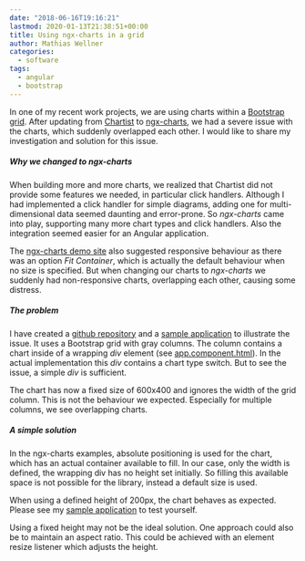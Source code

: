 ```yaml
---
date: "2018-06-16T19:16:21"
lastmod: 2020-01-13T21:38:51+00:00
title: Using ngx-charts in a grid
author: Mathias Wellner
categories:
  - software
tags:
  - angular
  - bootstrap
---
```

In one of my recent work projects, we are using charts within a [Bootstrap grid](https://getbootstrap.com/docs/4.1/layout/grid/). After updating from [Chartist](https://gionkunz.github.io/chartist-js) to [ngx-charts](https://github.com/swimlane/ngx-charts), we had a severe issue with the charts, which suddenly overlapped each other. I would like to share my investigation and solution for this issue.

<!--more-->

##### Why we changed to ngx-charts

When building more and more charts, we realized that Chartist did not provide some features we needed, in particular click handlers. Although I had implemented a click handler for simple diagrams, adding one for multi-dimensional data seemed daunting and error-prone. So _ngx-charts_ came into play, supporting many more chart types and click handlers. Also the integration seemed easier for an Angular application. 

The [ngx-charts demo site](https://swimlane.github.io/ngx-charts/#/ngx-charts/bar-vertical) also suggested responsive behaviour as there was an option _Fit Container_, which is actually the default behaviour when no size is specified. But when changing our charts to _ngx-charts_ we suddenly had non-responsive charts, overlapping each other, causing some distress. 

##### The problem

I have created a [github repository](https://github.com/mwellner/ngx-charts-in-grid) and a [sample application](https://mwellner.de/apps/charts/) to illustrate the issue. It uses a Bootstrap grid with gray columns. The column contains a chart inside of a wrapping _div_ element (see [app.component.html](https://github.com/mwellner/ngx-charts-in-grid/blob/master/src/app/app.component.html)). In the actual implementation this _div_ contains a chart type switch. But to see the issue, a simple _div_ is sufficient. 

The chart has now a fixed size of 600x400 and ignores the width of the grid column. This is not the behaviour we expected. Especially for multiple columns, we see overlapping charts.

##### A simple solution

In the ngx-charts examples, absolute positioning is used for the chart, which has an actual container available to fill. In our case, only the width is defined, the wrapping div has no height set initially. So filling this available space is not possible for the library, instead a default size is used. 

When using a defined height of 200px, the chart behaves as expected. Please see my [sample application](https://mwellner.de/apps/charts/) to test yourself. 

Using a fixed height may not be the ideal solution. One approach could also be to maintain an aspect ratio. This could be achieved with an element resize listener which adjusts the height. 
